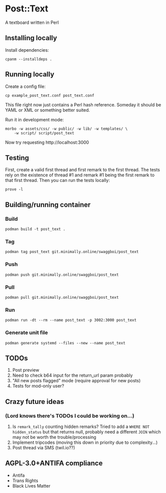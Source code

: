 # Post::Text

A textboard written in Perl

## Installing locally

Install dependencies:

    cpanm --installdeps .

## Running locally

Create a config file:

    cp example_post_text.conf post_text.conf

This file right now just contains a Perl hash reference. Someday it
should be YAML or XML or something better suited.

Run it in development mode:

    morbo -w assets/css/ -w public/ -w lib/ -w templates/ \
        -w script/ script/post_text

Now try requesting http://localhost:3000

## Testing

First, create a valid first thread and first remark to the first
thread. The tests rely on the existence of thread #1 and remark #1
being the first remark to that first thread. Then you can run the
tests locally:

    prove -l

## Building/running container

### Build

    podman build -t post_text .

### Tag

    podman tag post_text git.minimally.online/swaggboi/post_text

### Push

    podman push git.minimally.online/swaggboi/post_text

### Pull

    podman pull git.minimally.online/swaggboi/post_text

### Run

    podman run -dt --rm --name post_text -p 3002:3000 post_text

### Generate unit file

    podman generate systemd --files --new --name post_text

## TODOs

1. Post preview
1. Need to check b64 input for the return_url param probably
1. "All new posts flagged" mode (require approval for new posts)
1. Tests for mod-only user?

## Crazy future ideas

### (Lord knows there's TODOs I could be working on...)

1. Is `remark_tally` counting hidden remarks? Tried to add a `WHERE
   NOT hidden_status` but that returns null, probably need a different
   `JOIN` which may not be worth the trouble/processing
1. Implement tripcodes (moving this down in priority due to complexity...)
1. Post thread via SMS (twil.io??)

## AGPL-3.0+ANTIFA compliance

- Antifa
- Trans Rights
- Black Lives Matter
